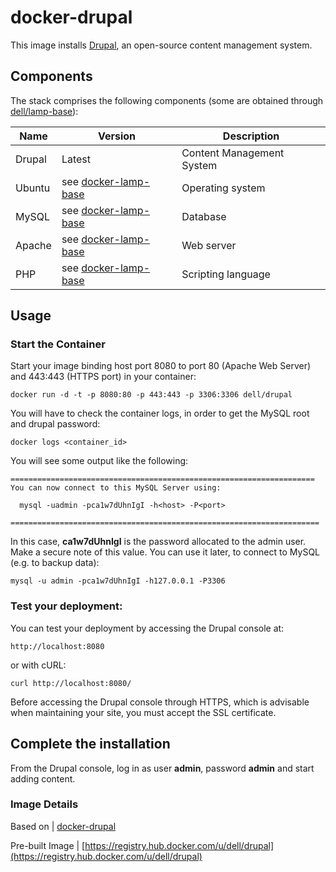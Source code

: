 # docker-drupal
This image installs [Drupal](https://www.drupal.org/), an open-source content management system.

## Components
The stack comprises the following components (some are obtained through [dell/lamp-base](https://github.com/dell-cloud-marketplace/docker-lamp-base)):

Name       | Version                 | Description
-----------|-------------------------|------------------------------
Drupal     | Latest                  | Content Management System
Ubuntu     | see [docker-lamp-base](https://github.com/dell-cloud-marketplace/docker-lamp-base)                  | Operating system
MySQL      | see [docker-lamp-base](https://github.com/dell-cloud-marketplace/docker-lamp-base) | Database
Apache     | see [docker-lamp-base](https://github.com/dell-cloud-marketplace/docker-lamp-base) | Web server
PHP        | see [docker-lamp-base](https://github.com/dell-cloud-marketplace/docker-lamp-base) | Scripting language


## Usage

### Start the Container
Start your image binding host port 8080 to port 80 (Apache Web Server) and 443:443 (HTTPS port) in your container:

    docker run -d -t -p 8080:80 -p 443:443 -p 3306:3306 dell/drupal
    
You will have to check the container logs, in order to get the MySQL root and drupal password:

    docker logs <container_id>

You will see some output like the following:

    ====================================================================
    You can now connect to this MySQL Server using:

      mysql -uadmin -pca1w7dUhnIgI -h<host> -P<port>

    =====================================================================

In this case, **ca1w7dUhnIgI** is the password allocated to the admin user. Make a secure note of this value. You can use it later, to connect to MySQL (e.g. to backup data):

    mysql -u admin -pca1w7dUhnIgI -h127.0.0.1 -P3306

### Test your deployment:

You can test your deployment by accessing the Drupal console at:

    http://localhost:8080
    
or with cURL:

    curl http://localhost:8080/
    
Before accessing the Drupal console through HTTPS, which is advisable when maintaining your site, you must accept the SSL certificate.

## Complete the installation
From the Drupal console, log in as user **admin**, password **admin** and start adding content.

### Image Details

Based on          | [docker-drupal](https://github.com/ricardoamaro/docker-drupal.git)

Pre-built Image   | [https://registry.hub.docker.com/u/dell/drupal](https://registry.hub.docker.com/u/dell/drupal)



